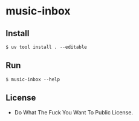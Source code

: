 # music-inbox

## Install

```
$ uv tool install . --editable
```

## Run

```
$ music-inbox --help
```

## License

* Do What The Fuck You Want To Public License. 
